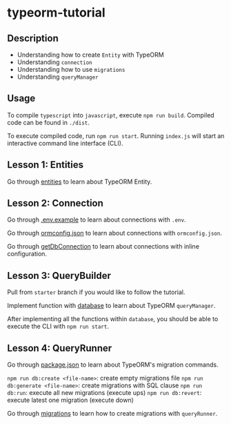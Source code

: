 # typeorm-tutorial


## Description

* Understanding how to create `Entity` with  TypeORM
* Understanding `connection`
* Understanding how to use `migrations`
* Understanding `queryManager`

## Usage

To compile `typescript` into `javascript`, execute `npm run build`. Compiled code can be found in `./dist`.

To execute compiled code, run `npm run start`. Running `index.js` will start an interactive command line interface (CLI).

## Lesson 1: Entities

Go through [entities](src/entities) to learn about TypeORM Entity.


## Lesson 2: Connection

Go through [.env.example](.env.example) to learn about connections with `.env`.

Go through [ormconfig.json](ormconfig.json) to learn about connections with `ormconfig.json`.

Go through [getDbConnection](src/getDbConnection.ts) to learn about connections with inline configuration.


## Lesson 3: QueryBuilder
Pull from `starter` branch if you would like to follow the tutorial.

Implement function with [database](src/database) to learn about TypeORM `queryManager`.

After implementing all the functions within `database`, you should be able to execute the CLI with `npm run start`.


## Lesson 4: QueryRunner

Go through [package.json](package.json) to learn about TypeORM's migration commands.

`npm run db:create <file-name>`: create empty migrations file
`npm run db:generate <file-name>`: create migrations with SQL clause
`npm run db:run`: execute all new migrations (execute ups)
`npm run db:revert`: execute latest one migration (execute down)

Go through [migrations](src/migrations) to learn how to create migrations with `queryRunner`.
